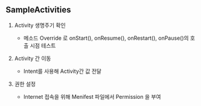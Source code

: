 ## SampleActivities

1. Activity 생명주기 확인
   - 메소드 Override 로  onStart(), onResume(), onRestart(), onPause()의 호출 시점 테스트  

2. Activity 간 이동
   - Intent를 사용해 Activity간 값 전달 

3. 권한 설정 
   - Internet 접속을 위해 Menifest 파일에서 Permission 을 부여
